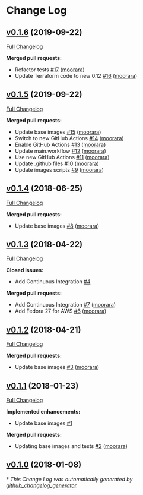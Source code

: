 # Change Log

## [v0.1.6](https://github.com/moorara/packer/tree/v0.1.6) (2019-09-22)
[Full Changelog](https://github.com/moorara/packer/compare/v0.1.5...v0.1.6)

**Merged pull requests:**

- Refactor tests [\#17](https://github.com/moorara/packer/pull/17) ([moorara](https://github.com/moorara))
- Update Terraform code to new 0.12 [\#16](https://github.com/moorara/packer/pull/16) ([moorara](https://github.com/moorara))

## [v0.1.5](https://github.com/moorara/packer/tree/v0.1.5) (2019-09-22)
[Full Changelog](https://github.com/moorara/packer/compare/v0.1.4...v0.1.5)

**Merged pull requests:**

- Update base images [\#15](https://github.com/moorara/packer/pull/15) ([moorara](https://github.com/moorara))
- Switch to new GitHub Actions [\#14](https://github.com/moorara/packer/pull/14) ([moorara](https://github.com/moorara))
- Enable GitHub Actions [\#13](https://github.com/moorara/packer/pull/13) ([moorara](https://github.com/moorara))
- Update main.workflow [\#12](https://github.com/moorara/packer/pull/12) ([moorara](https://github.com/moorara))
- Use new GitHub Actions [\#11](https://github.com/moorara/packer/pull/11) ([moorara](https://github.com/moorara))
- Update .github files [\#10](https://github.com/moorara/packer/pull/10) ([moorara](https://github.com/moorara))
- Update images scripts [\#9](https://github.com/moorara/packer/pull/9) ([moorara](https://github.com/moorara))

## [v0.1.4](https://github.com/moorara/packer/tree/v0.1.4) (2018-06-25)
[Full Changelog](https://github.com/moorara/packer/compare/v0.1.3...v0.1.4)

**Merged pull requests:**

- Update base images [\#8](https://github.com/moorara/packer/pull/8) ([moorara](https://github.com/moorara))

## [v0.1.3](https://github.com/moorara/packer/tree/v0.1.3) (2018-04-22)
[Full Changelog](https://github.com/moorara/packer/compare/v0.1.2...v0.1.3)

**Closed issues:**

- Add Continuous Integration [\#4](https://github.com/moorara/packer/issues/4)

**Merged pull requests:**

- Add Continuous Integration [\#7](https://github.com/moorara/packer/pull/7) ([moorara](https://github.com/moorara))
- Add Fedora 27 for AWS [\#6](https://github.com/moorara/packer/pull/6) ([moorara](https://github.com/moorara))

## [v0.1.2](https://github.com/moorara/packer/tree/v0.1.2) (2018-04-21)
[Full Changelog](https://github.com/moorara/packer/compare/v0.1.1...v0.1.2)

**Merged pull requests:**

- Update base images [\#3](https://github.com/moorara/packer/pull/3) ([moorara](https://github.com/moorara))

## [v0.1.1](https://github.com/moorara/packer/tree/v0.1.1) (2018-01-23)
[Full Changelog](https://github.com/moorara/packer/compare/v0.1.0...v0.1.1)

**Implemented enhancements:**

- Update base images [\#1](https://github.com/moorara/packer/issues/1)

**Merged pull requests:**

- Updating base images and tests [\#2](https://github.com/moorara/packer/pull/2) ([moorara](https://github.com/moorara))

## [v0.1.0](https://github.com/moorara/packer/tree/v0.1.0) (2018-01-08)


\* *This Change Log was automatically generated by [github_changelog_generator](https://github.com/skywinder/Github-Changelog-Generator)*